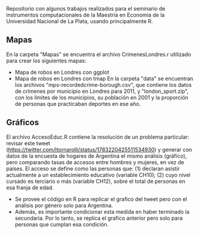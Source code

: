 Repositorio con algunos trabajos realizados para el seminario de instrumentos computacionales de la Maestría en Economía de la Universidad Nacional de La Plata, usando principalmente R.

## Mapas

En la carpeta "Mapas" se encuentra el archivo CrimenesLondres.r utilizado para crear los siguientes mapas:
- Mapa de robos en Londres con ggplot 
- Mapa de robos en Londres con tmap 
En la carpeta "data" se encuentran los archivos "mps-recordedcrime-borough.csv", que contiene los datos de crímenes por municipio en Londres para 2011, y "london_sport.zip", con los límites de los municipios, su población en 2001 y la proporción de personas que practicaban deportes en ese año.

## Gráficos
El archivo AccesoEduc.R contiene la resolución de un problema particular: revisar este tweet (https://twitter.com/ltornarolli/status/1783220425511534930) y generar con datos de la encuesta de hogares de Argentina el mismo análisis (gráfico), pero comparando tasas de accesos entre hombres y mujeres, en vez de países. El acceso se define como las personas que: (1) declaran asistir actualmente a un establecimiento educativo (variable CH10); (2) cuyo nivel cursado es terciario o más (variable CH12), sobre el total de personas en esa franja de edad.
- Se provee el código en R para replicar el grafico del tweet pero con el análisis por género solo para Argentina.
- Además, es importante condicionar esta medida en haber terminado la secundaria. Por lo tanto, se replica el grafico anterior pero solo para personas que cumplan esa condición.
